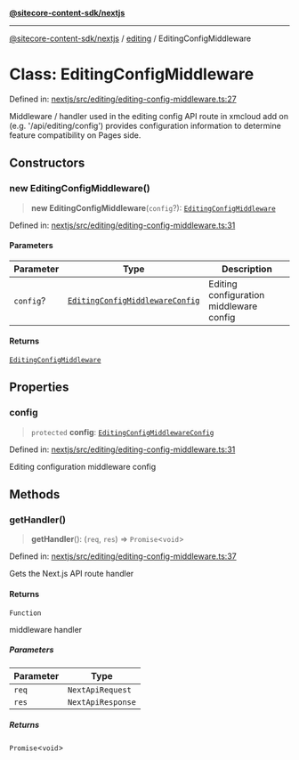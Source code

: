 [**@sitecore-content-sdk/nextjs**](../../README.md)

***

[@sitecore-content-sdk/nextjs](../../README.md) / [editing](../README.md) / EditingConfigMiddleware

# Class: EditingConfigMiddleware

Defined in: [nextjs/src/editing/editing-config-middleware.ts:27](https://github.com/Sitecore/xmc-jss-dev/blob/7a47a67fd74bc6693c5676ead90b40a2c3227877/packages/nextjs/src/editing/editing-config-middleware.ts#L27)

Middleware / handler used in the editing config API route in xmcloud add on (e.g. '/api/editing/config')
provides configuration information to determine feature compatibility on Pages side.

## Constructors

### new EditingConfigMiddleware()

> **new EditingConfigMiddleware**(`config`?): [`EditingConfigMiddleware`](EditingConfigMiddleware.md)

Defined in: [nextjs/src/editing/editing-config-middleware.ts:31](https://github.com/Sitecore/xmc-jss-dev/blob/7a47a67fd74bc6693c5676ead90b40a2c3227877/packages/nextjs/src/editing/editing-config-middleware.ts#L31)

#### Parameters

| Parameter | Type | Description |
| ------ | ------ | ------ |
| `config`? | [`EditingConfigMiddlewareConfig`](../type-aliases/EditingConfigMiddlewareConfig.md) | Editing configuration middleware config |

#### Returns

[`EditingConfigMiddleware`](EditingConfigMiddleware.md)

## Properties

### config

> `protected` **config**: [`EditingConfigMiddlewareConfig`](../type-aliases/EditingConfigMiddlewareConfig.md)

Defined in: [nextjs/src/editing/editing-config-middleware.ts:31](https://github.com/Sitecore/xmc-jss-dev/blob/7a47a67fd74bc6693c5676ead90b40a2c3227877/packages/nextjs/src/editing/editing-config-middleware.ts#L31)

Editing configuration middleware config

## Methods

### getHandler()

> **getHandler**(): (`req`, `res`) => `Promise`\<`void`\>

Defined in: [nextjs/src/editing/editing-config-middleware.ts:37](https://github.com/Sitecore/xmc-jss-dev/blob/7a47a67fd74bc6693c5676ead90b40a2c3227877/packages/nextjs/src/editing/editing-config-middleware.ts#L37)

Gets the Next.js API route handler

#### Returns

`Function`

middleware handler

##### Parameters

| Parameter | Type |
| ------ | ------ |
| `req` | `NextApiRequest` |
| `res` | `NextApiResponse` |

##### Returns

`Promise`\<`void`\>
